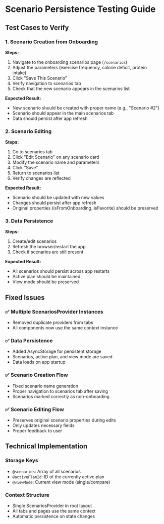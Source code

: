 # Scenario Persistence Testing Guide

## Test Cases to Verify

### 1. Scenario Creation from Onboarding
**Steps:**
1. Navigate to the onboarding scenarios page (`/scenarios`)
2. Adjust the parameters (exercise frequency, calorie deficit, protein intake)
3. Click "Save This Scenario"
4. Verify navigation to scenarios tab
5. Check that the new scenario appears in the scenarios list

**Expected Result:**
- New scenario should be created with proper name (e.g., "Scenario #2")
- Scenario should appear in the main scenarios tab
- Data should persist after app refresh

### 2. Scenario Editing
**Steps:**
1. Go to scenarios tab
2. Click "Edit Scenario" on any scenario card
3. Modify the scenario name and parameters
4. Click "Save"
5. Return to scenarios list
6. Verify changes are reflected

**Expected Result:**
- Scenario should be updated with new values
- Changes should persist after app refresh
- Original properties (isFromOnboarding, isFavorite) should be preserved

### 3. Data Persistence
**Steps:**
1. Create/edit scenarios
2. Refresh the browser/restart the app
3. Check if scenarios are still present

**Expected Result:**
- All scenarios should persist across app restarts
- Active plan should be maintained
- View mode should be preserved

## Fixed Issues

### ✅ Multiple ScenariosProvider Instances
- Removed duplicate providers from tabs
- All components now use the same context instance

### ✅ Data Persistence
- Added AsyncStorage for persistent storage
- Scenarios, active plan, and view mode are saved
- Data loads on app startup

### ✅ Scenario Creation Flow
- Fixed scenario name generation
- Proper navigation to scenarios tab after saving
- Scenarios marked correctly as non-onboarding

### ✅ Scenario Editing Flow
- Preserves original scenario properties during edits
- Only updates necessary fields
- Proper feedback to user

## Technical Implementation

### Storage Keys
- `@scenarios`: Array of all scenarios
- `@activePlanId`: ID of the currently active plan
- `@viewMode`: Current view mode (single/compare)

### Context Structure
- Single ScenariosProvider in root layout
- All tabs and pages use the same context
- Automatic persistence on state changes
